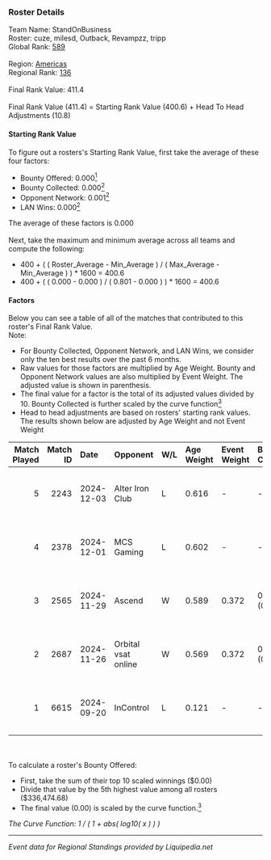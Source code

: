 ### Roster Details<br />
Team Name: StandOnBusiness<br />
Roster: cuze, milesd, Outback, Revampzz, tripp<br />
Global Rank: [589](../standings_global.md)<br />
<br />
Region: [Americas]( ../standings_americas.md)<br />
Regional Rank: [136]( ../standings_americas.md)<br />
<br />
Final Rank Value:  411.4<br />
<br />
Final Rank Value (411.4) = Starting Rank Value (400.6) + Head To Head Adjustments (10.8)<br />

#### Starting Rank Value<br />
To figure out a rosters's Starting Rank Value, first take the average of these four factors:<br />
- Bounty Offered: 0.000[<sup>1</sup>](#table2)
- Bounty Collected: 0.000[<sup>2</sup>](#table1)
- Opponent Network: 0.001[<sup>2</sup>](#table1)
- LAN Wins: 0.000[<sup>2</sup>](#table1)

The average of these factors is 0.000<br />
<br />
Next, take the maximum and minimum average across all teams and compute the following:<br />
- 400 + ( ( Roster_Average - Min_Average ) / ( Max_Average - Min_Average ) ) * 1600 = 400.6
- 400 + ( ( 0.000 - 0.000 ) / ( 0.801 - 0.000 ) ) * 1600 = 400.6


#### Factors<br />
Below you can see a table of all of the matches that contributed to this roster's Final Rank Value.<br />
Note:<br />

- For Bounty Collected, Opponent Network, and LAN Wins, we consider only the ten best results over the past 6 months.
- Raw values for those factors are multiplied by Age Weight. Bounty and Opponent Network values are also multiplied by Event Weight. The adjusted value is shown in parenthesis.
- The final value for a factor is the total of its adjusted values divided by 10. Bounty Collected is further scaled by the curve function[<sup>3</sup>](#curveFunction)
- Head to head adjustments are based on rosters' starting rank values. The results shown below are adjusted by Age Weight and not Event Weight
<span id="table1"></span><br />


| Match Played | Match ID | Date       | Opponent            | W/L | Age Weight | Event Weight | Bounty Collected | Opponent Network | LAN Wins  | H2H Adj. | Roster                                 |
| -: | -: | :- | :- | :- | :- | :- | :- | :- | :- | -: | :- |
|            5 |     2243 | 2024-12-03 | Alter Iron Club     | L   | 0.616      | -            | -                | -                | -         |    -3.25 | cuze, milesd, Outback, Revampzz, tripp |
|            4 |     2378 | 2024-12-01 | MCS Gaming          | L   | 0.602      | -            | -                | -                | -         |    -3.93 | cuze, milesd, Outback, Revampzz, tripp |
|            3 |     2565 | 2024-11-29 | Ascend              | W   | 0.589      | 0.372        | 0.000 (0.000)    | 0.028 (0.006)    | 0 (0.000) |    10.99 | cuze, milesd, Outback, Revampzz, tripp |
|            2 |     2687 | 2024-11-26 | Orbital vsat online | W   | 0.569      | 0.372        | 0.000 (0.000)    | 0.028 (0.006)    | 0 (0.000) |     8.88 | cuze, milesd, Outback, Revampzz, tripp |
|            1 |     6615 | 2024-09-20 | InControl           | L   | 0.121      | -            | -                | -                | -         |    -1.91 | corim, cuze, milesd, Revampzz, tripp   |

<br />
<span id="table2"></span><br />
To calculate a roster's Bounty Offered:<br />

- First, take the sum of their top 10 scaled winnings ($0.00)
- Divide that value by the 5th highest value among all rosters ($336,474.68)
- The final value (0.00) is scaled by the curve function.[<sup>3</sup>](#curveFunction)

<span id="curveFunction"></span>_The Curve Function: 1 / ( 1 + abs( log10( x ) ) )_<br />

---
_Event data for Regional Standings provided by Liquipedia.net_<br />
